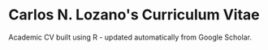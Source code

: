 # Carlos N. Lozano's Curriculum Vitae
Academic CV built using R - updated automatically from Google Scholar.
